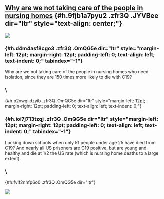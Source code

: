 
[Why are we not taking care of the people in nursing homes](https://www.google.com/url?q=https%3A%2F%2Fwww.linkedin.com%2Fpulse%2Fpa-covid-19-data-511-vulnerable-deaths-tests-reported-claire-smyth%2F&sa=D&sntz=1&usg=AFQjCNFbAdfIFexCYPaHu3GKhWBDBiTliQ) {#h.9fjb1a7pyu2 .zfr3Q .JYVBee dir="ltr" style="text-align: center;"}
-----------------------------------------------------------------------------------------------------------------------------------------------------------------------------------------------------------------------------------------------------------

[![](https://lh5.googleusercontent.com/S1FzdnZ6IDAPCZC0HSE9_go9EnU6tlQyFspTZNB9ff4jzIcf1LsFCM4JkF8AC5_3SBP7MoNkM_5fPFqn7WXsw7fTBu5ohXZO_elJvAqgzfzg19HbVTo=w1280)](https://www.google.com/url?q=https%3A%2F%2Fredcap.med.usc.edu%2Fsurveys%2F%3Fs%3DJ7KEL4YTKT&sa=D&sntz=1&usg=AFQjCNGgmJPVlIxKzdq9Pd16K5HC0kstRQ)

###  {#h.d4m4asf8cgo3 .zfr3Q .OmQG5e dir="ltr" style="margin-left: 12pt; margin-right: 12pt; padding-left: 0; text-align: left; text-indent: 0;" tabindex="-1"}

[](#h.d4m4asf8cgo3)

Why are we not taking care of the people in nursing homes who need
isolation, since they are 150 times more likely to die with C19?

### \
 {#h.p2xwgiidzyib .zfr3Q .OmQG5e dir="ltr" style="margin-left: 12pt; margin-right: 12pt; padding-left: 0; text-align: left; text-indent: 0;"}

###  {#h.ioi7j713tzqj .zfr3Q .OmQG5e dir="ltr" style="margin-left: 12pt; margin-right: 12pt; padding-left: 0; text-align: left; text-indent: 0;" tabindex="-1"}

[](#h.ioi7j713tzqj)

Locking down schools when only 51 people under age 25 have died from
C19? And nearly all US prisoners are C19 positive, but are young and
healthy and die at 1/2 the US rate (which is nursing home deaths to a
large extent).

### \
 {#h.fvlf2nhfp6o0 .zfr3Q .OmQG5e dir="ltr"}

![](https://lh6.googleusercontent.com/BvdbK4u2YnzY6JopdSbTdheo56JuF2w0ooFsf0-7nc0JzjYCiSSyY-y1xj42_6chsr8YwNheQN8hBcCVpTfU134Yd6qULvYJA1iyms6dcHt11mVF2p0=w1280)
